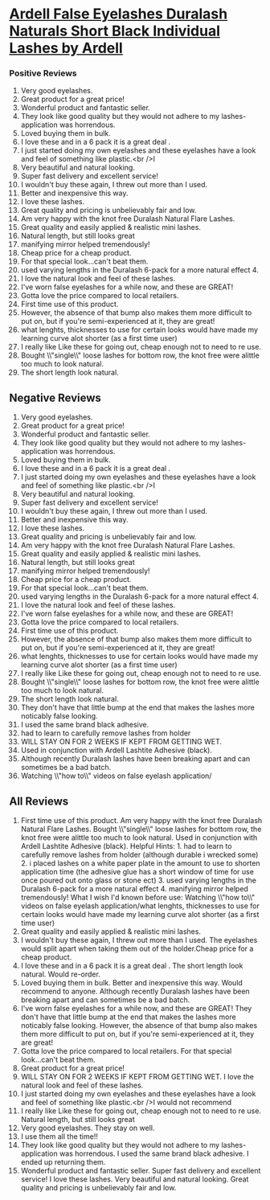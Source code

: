 # [Ardell False Eyelashes Duralash Naturals Short Black Individual Lashes by Ardell](https://products.checkmycream.com/products/Ardell-False-Eyelashes-Duralash-Naturals-Short-Black-Individual-Lashes-by-Ardell.html)

### Positive Reviews

<ol>
      <li>Very good eyelashes.</li>
      <li>Great product for a great price!</li>
      <li>Wonderful product and fantastic seller.</li>
      <li>They look like good quality but they would not adhere to my lashes- application was horrendous.</li>
      <li>Loved buying them in bulk.</li>
      <li>I love these and in a 6 pack it is a great deal .  </li>
      <li>I just started doing my own eyelashes and these eyelashes have a look and feel of something like plastic.&lt;br /&gt;I</li>
      <li>Very beautiful and natural looking.</li>
      <li>Super fast delivery and excellent service!</li>
      <li>I wouldn&#x27;t buy these again, I threw out more than I used.</li>
      <li>Better and inexpensive this way.</li>
      <li>I love these lashes.</li>
      <li>Great quality and pricing is unbelievably fair and low.</li>
      <li>Am very happy with the knot free Duralash Natural Flare Lashes.</li>
      <li>Great quality and easily applied &amp; realistic mini lashes.</li>
      <li>Natural length, but still looks great</li>
      <li>manifying mirror helped tremendously!      </li>
      <li>Cheap price for a cheap product.</li>
      <li>For that special look...can&#x27;t beat them.</li>
      <li>used varying lengths in the Duralash 6-pack for a more natural effect   4.</li>
      <li>I love the natural look and feel of these lashes.</li>
      <li>I&#x27;ve worn false eyelashes for a while now, and these are GREAT!  </li>
      <li>Gotta love the price compared to local retailers.</li>
      <li>First time use of this product.</li>
      <li>However, the absence of that bump also makes them more difficult to put on, but if you&#x27;re semi-experienced at it, they are great!</li>
      <li>what lenghts, thicknesses to use for certain looks would have made my learning curve alot shorter (as a first time user)</li>
      <li>I really like Like these for going out, cheap enough not to need to re use.</li>
      <li>Bought \\&quot;single\\&quot; loose lashes for bottom row, the knot free were alittle too much to look natural.</li>
      <li>The short length look natural.  </li>
</ol>


<h2>Negative Reviews</h2>
<ol>
<li> Very good eyelashes.</li>
<li> Great product for a great price!</li>
<li> Wonderful product and fantastic seller.</li>
<li> They look like good quality but they would not adhere to my lashes- application was horrendous.</li>
<li> Loved buying them in bulk.</li>
<li> I love these and in a 6 pack it is a great deal .  </li>
<li> I just started doing my own eyelashes and these eyelashes have a look and feel of something like plastic.&lt;br /&gt;I</li>
<li> Very beautiful and natural looking.</li>
<li> Super fast delivery and excellent service!</li>
<li> I wouldn&#x27;t buy these again, I threw out more than I used.</li>
<li> Better and inexpensive this way.</li>
<li> I love these lashes.</li>
<li> Great quality and pricing is unbelievably fair and low.</li>
<li> Am very happy with the knot free Duralash Natural Flare Lashes.</li>
<li> Great quality and easily applied &amp; realistic mini lashes.</li>
<li> Natural length, but still looks great</li>
<li> manifying mirror helped tremendously!      </li>
<li> Cheap price for a cheap product.</li>
<li> For that special look...can&#x27;t beat them.</li>
<li> used varying lengths in the Duralash 6-pack for a more natural effect   4.</li>
<li> I love the natural look and feel of these lashes.</li>
<li> I&#x27;ve worn false eyelashes for a while now, and these are GREAT!  </li>
<li> Gotta love the price compared to local retailers.</li>
<li> First time use of this product.</li>
<li> However, the absence of that bump also makes them more difficult to put on, but if you&#x27;re semi-experienced at it, they are great!</li>
<li> what lenghts, thicknesses to use for certain looks would have made my learning curve alot shorter (as a first time user)</li>
<li> I really like Like these for going out, cheap enough not to need to re use.</li>
<li> Bought \\&quot;single\\&quot; loose lashes for bottom row, the knot free were alittle too much to look natural.</li>
<li> The short length look natural.  </li>
<li> They don&#x27;t have that little bump at the end that makes the lashes more noticably false looking.  </li>
<li> I used the same brand black adhesive.</li>
<li> had to learn to carefully remove lashes from holder</li>
<li> WILL STAY ON FOR 2 WEEKS IF KEPT FROM GETTING WET.</li>
<li> Used in conjunction with Ardell Lashtite Adhesive (black).      </li>
<li> Although recently Duralash lashes have been breaking apart and can sometimes be a bad batch.</li>
<li> Watching \\&quot;how to\\&quot; videos on false eyelash application/</li>
</ol>

<h2>All Reviews</h2>

<ol>
    <li> First time use of this product. Am very happy with the knot free Duralash Natural Flare Lashes. Bought \\&quot;single\\&quot; loose lashes for bottom row, the knot free were alittle too much to look natural. Used in conjunction with Ardell Lashtite Adhesive (black).      Helpful Hints:     1. had to learn to carefully remove lashes from holder (although durable i wrecked some)  2. i placed lashes on a white paper plate in the amount to use to shorten application time (the adhesive glue has a short window of time for use once poured out onto glass or stone ect)  3. used varying lengths in the Duralash 6-pack for a more natural effect   4. manifying mirror helped tremendously!      What I wish I&#x27;d known before use:     Watching \\&quot;how to\\&quot; videos on false eyelash application/what lenghts, thicknesses to use for certain looks would have made my learning curve alot shorter (as a first time user)</li>
    <li> Great quality and easily applied &amp; realistic mini lashes.</li>
    <li> I wouldn&#x27;t buy these again, I threw out more than I used. The eyelashes would split apart when taking them out of the holder.Cheap price for a cheap product.</li>
    <li> I love these and in a 6 pack it is a great deal .  The short length look natural.  Would re-order.</li>
    <li> Loved buying them in bulk. Better and inexpensive this way. Would recommend to anyone. Although recently Duralash lashes have been breaking apart and can sometimes be a bad batch.</li>
    <li> I&#x27;ve worn false eyelashes for a while now, and these are GREAT!  They don&#x27;t have that little bump at the end that makes the lashes more noticably false looking.  However, the absence of that bump also makes them more difficult to put on, but if you&#x27;re semi-experienced at it, they are great!</li>
    <li> Gotta love the price compared to local retailers. For that special look...can&#x27;t beat them.</li>
    <li> Great product for a great price!</li>
    <li> WILL STAY ON FOR 2 WEEKS IF KEPT FROM GETTING WET. I love the natural look and feel of these lashes.</li>
    <li> I just started doing my own eyelashes and these eyelashes have a look and feel of something like plastic.&lt;br /&gt;I would not recommend</li>
    <li> I really like Like these for going out, cheap enough not to need to re use. Natural length, but still looks great</li>
    <li> Very good eyelashes. They stay on well.</li>
    <li> I use them all the time!!</li>
    <li> They look like good quality but they would not adhere to my lashes- application was horrendous. I used the same brand black adhesive. I ended up returning them.</li>
    <li> Wonderful product and fantastic seller. Super fast delivery and excellent service! I love these lashes. Very beautiful and natural looking. Great quality and pricing is unbelievably fair and low.</li>
</ol>




